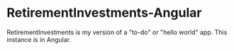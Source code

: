 # RetirementInvestments-Angular
RetirementInvestments is my version of a "to-do" or "hello world" app. This instance is in Angular.
